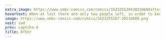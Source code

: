 ```yaml
---
extra_image: https://www.smbc-comics.com/comics/162325539420210609after.png
hovertext: When at last there are only two people left, in order to keep the human tradition alive, they break into hateful factions.
image: https://www.smbc-comics.com/comics/1623255267-20210609.png
next: sad
prev: captcha-4
title: After
---
```


